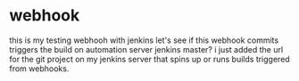 # webhook
this is my testing webhooh with jenkins
let's see if this webhook commits triggers the build on automation server jenkins master?
i just added the url for the git project on my jenkins server that spins up or runs builds triggered 
from webhooks.
